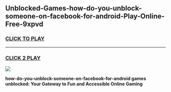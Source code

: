 
## Unblocked-Games-how-do-you-unblock-someone-on-facebook-for-android-Play-Online-Free-9xpvd
<h3>
<a href="https://premium76.site?title=how-do-you-unblock-someone-on-facebook-for-android&ref=26A">CLICK TO PLAY</a></h3>
<hr>

<h3>
<a href="https://premium76.site?title=how-do-you-unblock-someone-on-facebook-for-android&ref=26A">CLICK 2 PLAY</a>
  
</h3>

<a href="https://premium76.site?title=how-do-you-unblock-someone-on-facebook-for-android&ref=26A"><img src="https://clearcache.store/games.png"></a>


**how-do-you-unblock-someone-on-facebook-for-android games unblocked: Your Gateway to Fun and Accessible Online Gaming**
